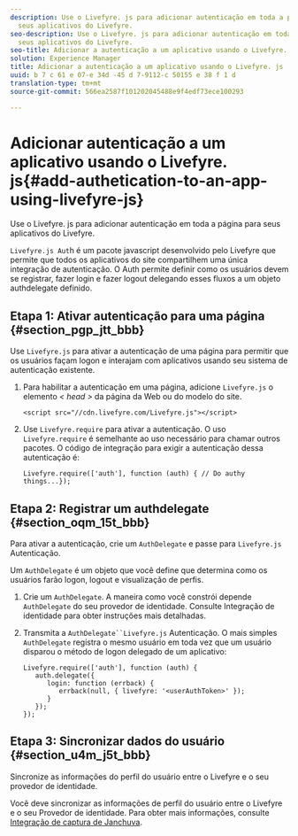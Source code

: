 ```yaml
---
description: Use o Livefyre. js para adicionar autenticação em toda a página para
  seus aplicativos do Livefyre.
seo-description: Use o Livefyre. js para adicionar autenticação em toda a página para
  seus aplicativos do Livefyre.
seo-title: Adicionar a autenticação a um aplicativo usando o Livefyre. js
solution: Experience Manager
title: Adicionar a autenticação a um aplicativo usando o Livefyre. js
uuid: b 7 c 61 e 07-e 34d -45 d 7-9112-c 50155 e 38 f 1 d
translation-type: tm+mt
source-git-commit: 566ea2587f101202045488e9f4edf73ece100293

---
```



# Adicionar autenticação a um aplicativo usando o Livefyre. js{#add-authetication-to-an-app-using-livefyre-js}

Use o Livefyre. js para adicionar autenticação em toda a página para seus aplicativos do Livefyre.

`Livefyre.js Aut`h é um pacote javascript desenvolvido pelo Livefyre que permite que todos os aplicativos do site compartilhem uma única integração de autenticação. O Auth permite definir como os usuários devem se registrar, fazer login e fazer logout delegando esses fluxos a um objeto authdelegate definido.

## Etapa 1: Ativar autenticação para uma página {#section_pgp_jtt_bbb}

Use `Livefyre.js` para ativar a autenticação de uma página para permitir que os usuários façam logon e interajam com aplicativos usando seu sistema de autenticação existente.

1. Para habilitar a autenticação em uma página, adicione `Livefyre.js` o elemento *< head >* da página da Web ou do modelo do site.

   ```
   <script src="//cdn.livefyre.com/Livefyre.js"></script>
   ```

1. Use `Livefyre.require` para ativar a autenticação. O uso `Livefyre.require` é semelhante ao uso necessário para chamar outros pacotes. O código de integração para exigir a autenticação dessa autenticação é:

   ```
   Livefyre.require(['auth'], function (auth) { // Do authy things...});
   ```

## Etapa 2: Registrar um authdelegate {#section_oqm_15t_bbb}

Para ativar a autenticação, crie um `AuthDelegate` e passe para `Livefyre.js` Autenticação.

Um `AuthDelegate` é um objeto que você define que determina como os usuários farão logon, logout e visualização de perfis.

1. Crie um `AuthDelegate`. A maneira como você constrói depende `AuthDelegate` do seu provedor de identidade. Consulte Integração de identidade para obter instruções mais detalhadas.

1. Transmita a `AuthDelegate``Livefyre.js` Autenticação. O mais simples `AuthDelegate` registra o mesmo usuário em toda vez que um usuário disparou o método de logon delegado de um aplicativo:

   ```
   Livefyre.require(['auth'], function (auth) { 
      auth.delegate({ 
         login: function (errback) { 
            errback(null, { livefyre: '<userAuthToken>' }); 
         }    
      });  
   });
   ```

## Etapa 3: Sincronizar dados do usuário {#section_u4m_j5t_bbb}

Sincronize as informações do perfil do usuário entre o Livefyre e o seu provedor de identidade.

Você deve sincronizar as informações de perfil do usuário entre o Livefyre e o seu Provedor de identidade. Para obter mais informações, consulte [Integração de captura de Janchuva](/help/implementation/c-livefyre-identity-comp/c-janrain-capture-backplane-comp.md).

